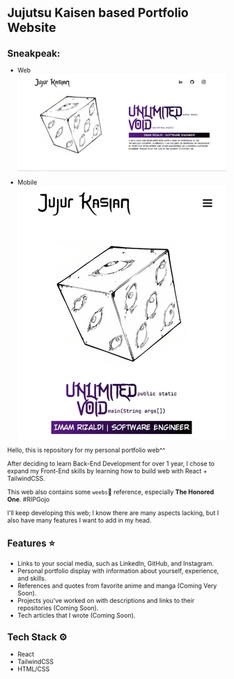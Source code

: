 # Jujutsu Kaisen based Portfolio Website

## Sneakpeak:
- Web
![SneakPeak Web](./src/assets/sneakpeak_web.png "SneakPeak Web")

- Mobile
![SneakPeak Web](./src/assets/sneakpeak_mobile.png "SneakPeak Web")

Hello, this is repository for my personal portfolio web^^

After deciding to learn Back-End Development for over 1 year, I chose to expand my Front-End skills by learning how to build web with React + TailwindCSS.

This web also contains some `weebs`🗿 reference, especially **The Honored One**. #RIPGojo

I'll keep developing this web; I know there are many aspects lacking, but I also have many features I want to add in my head.

## Features ⭐
- Links to your social media, such as LinkedIn, GitHub, and Instagram.
- Personal portfolio display with information about yourself, experience, and skills.
- References and quotes from favorite anime and manga (Coming Very Soon).
- Projects you've worked on with descriptions and links to their repositories (Coming Soon).
- Tech articles that I wrote (Coming Soon).

## Tech Stack ⚙
- React
- TailwindCSS
- HTML/CSS